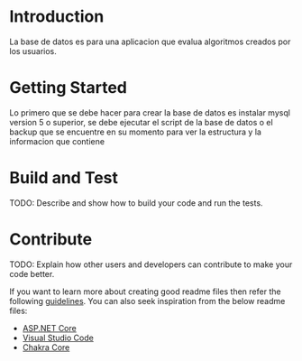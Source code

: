 # Introduction 
La base de datos es para una aplicacion que evalua algoritmos creados por los usuarios. 

# Getting Started
Lo primero que se debe hacer para crear la base de datos es instalar mysql version 5 o superior, se debe ejecutar el script de la base
de datos o el backup que se encuentre en su momento para ver la estructura y la informacion que contiene

# Build and Test
TODO: Describe and show how to build your code and run the tests. 

# Contribute
TODO: Explain how other users and developers can contribute to make your code better. 

If you want to learn more about creating good readme files then refer the following [guidelines](https://www.visualstudio.com/en-us/docs/git/create-a-readme). You can also seek inspiration from the below readme files:
- [ASP.NET Core](https://github.com/aspnet/Home)
- [Visual Studio Code](https://github.com/Microsoft/vscode)
- [Chakra Core](https://github.com/Microsoft/ChakraCore)